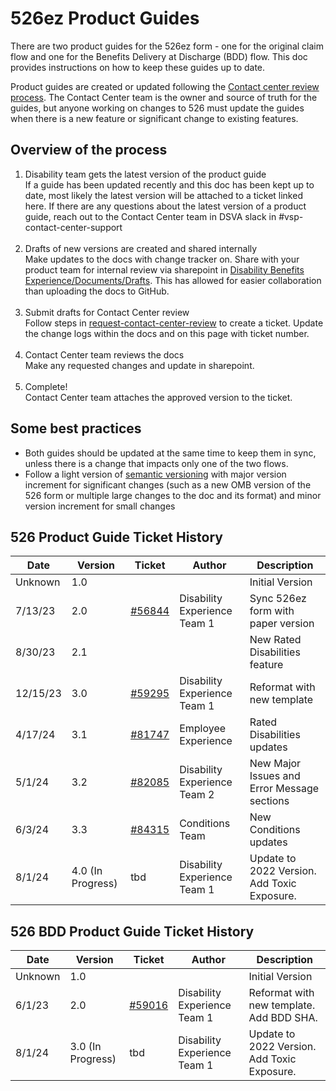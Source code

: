 # 526ez Product Guides

There are two product guides for the 526ez form - one for the original claim flow and one for the Benefits Delivery at Discharge (BDD) flow. This doc
provides instructions on how to keep these guides up to date.

Product guides are created or updated following the [Contact center review process](https://depo-platform-documentation.scrollhelp.site/collaboration-cycle/contact-center-review). 
The Contact Center team is the owner and source of truth for the guides, but anyone working on changes to 526 must update the guides when there is a 
new feature or significant change to existing features.

## Overview of the process
1. Disability team gets the latest version of the product guide<br>
If a guide has been updated recently and this doc has been kept up to date, most likely the latest version will be attached to a ticket linked here.
If there are any questions about the latest version of a product guide, reach out to the Contact Center team in DSVA slack in #vsp-contact-center-support<br><br>
2. Drafts of new versions are created and shared internally<br>
Make updates to the docs with change tracker on. Share with your product team for internal review via sharepoint in
[Disability Benefits Experience/Documents/Drafts](https://dvagov.sharepoint.com/:f:/r/sites/vaabdvro/Shared%20Documents/Disability%20Benefits%20Experience/Documentation/Drafts?csf=1&web=1&e=Bq1VNW).
This has allowed for easier collaboration than uploading the docs to GitHub.<br><br>
3. Submit drafts for Contact Center review<br>
Follow steps in [request-contact-center-review](https://github.com/department-of-veterans-affairs/va.gov-team/blob/master/platform/contact-center/request-contact-center-review.md)
to create a ticket. Update the change logs within the docs and on this page with ticket number.<br><br>
4. Contact Center team reviews the docs <br>
Make any requested changes and update in sharepoint.<br><br>
5. Complete!<br>Contact Center team attaches the approved version to the ticket.

## Some best practices
- Both guides should be updated at the same time to keep them in sync, unless there is a change that impacts only one of the two flows.
- Follow a light version of [semantic versioning](https://semver.org/) with major version increment for significant changes (such as a new OMB version of the 526 form or multiple large changes to the doc and its format) and minor version increment for small changes

## 526 Product Guide Ticket History
|Date|Version|Ticket|Author|Description|
|----|----|----|----|----|
|Unknown|1.0|||Initial Version|
|7/13/23|2.0|[#56844](https://github.com/department-of-veterans-affairs/va.gov-team/issues/56844)|Disability Experience Team 1|Sync 526ez form with paper version|
|8/30/23|2.1|||New Rated Disabilities feature|
|12/15/23|3.0|[#59295](https://github.com/department-of-veterans-affairs/va.gov-team/issues/59295)|Disability Experience Team 1|Reformat with new template|
|4/17/24|3.1|[#81747](https://github.com/department-of-veterans-affairs/va.gov-team/issues/81747)|Employee Experience|Rated Disabilities updates|
|5/1/24|3.2|[#82085](https://github.com/department-of-veterans-affairs/va.gov-team/issues/82085)|Disability Experience Team 2|New Major Issues and Error Message sections|
|6/3/24|3.3|[#84315](https://github.com/department-of-veterans-affairs/va.gov-team/issues/84315)|Conditions Team|New Conditions updates|
|8/1/24|4.0 (In Progress)|tbd|Disability Experience Team 1|Update to 2022 Version. Add Toxic Exposure.|

## 526 BDD Product Guide Ticket History
|Date|Version|Ticket|Author|Description|
|----|----|----|----|----|
|Unknown|1.0|||Initial Version|
|6/1/23|2.0|[#59016](https://github.com/department-of-veterans-affairs/va.gov-team/issues/59016)|Disability Experience Team 1|Reformat with new template. Add BDD SHA.|
|8/1/24|3.0 (In Progress)|tbd|Disability Experience Team 1|Update to 2022 Version. Add Toxic Exposure.|

